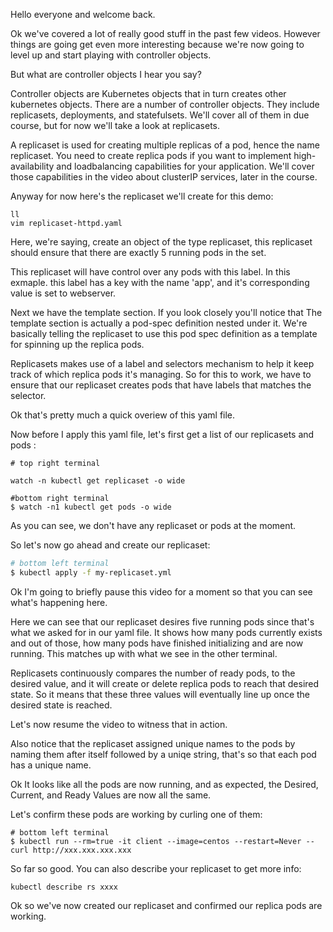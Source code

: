 Hello everyone and welcome back.

Ok we've covered a lot of really good stuff in the past few videos. However things are going get even more interesting because we're now going to level up and start playing with controller objects.

But what are controller objects I hear you say?


Controller objects are Kubernetes       objects that in turn creates other kubernetes objects. There are a number of controller objects. They include replicasets, deployments, and statefulsets. We'll cover all of them in due course, but for now we'll take a look at replicasets.

A replicaset is used for creating multiple replicas of a pod, hence the name replicaset. You need to create replica pods if you want to implement high-availability and loadbalancing capabilities for your application. We'll cover those capabilities in the video about clusterIP services, later in the course.

Anyway for now here's the replicaset we'll create for this demo:

```
ll
vim replicaset-httpd.yaml
```

Here, we're saying, create an object of the type replicaset, this replicaset should ensure that there are exactly 5 running pods in the set.

This replicaset will have control over any pods with this label. In this exmaple. this label has a key with the name 'app', and it's corresponding value is set to webserver.

Next we have the template section. If you look closely you'll notice that The template section is actually a pod-spec definition nested under it. We're basically telling the replicaset to use this pod spec definition as a template for spinning up the replica pods.

Replicasets makes use of a   label and selectors mechanism to help it keep track of which replica pods it's managing. So for this to work, we have to ensure that our replicaset creates pods that have labels that matches the selector.


Ok that's pretty much a quick overiew of this yaml file.

Now before I apply this yaml file, let's first get a list of our replicasets and pods    :


```
# top right terminal

watch -n kubectl get replicaset -o wide

#bottom right terminal
$ watch -n1 kubectl get pods -o wide
```

As you can see, we don't have any replicaset or pods at the moment.


So let's now go ahead and create our replicaset:

```bash
# bottom left terminal
$ kubectl apply -f my-replicaset.yml
```

Ok I'm going to briefly pause this video for a moment so that you can see what's happening here.



Here we can see that our replicaset desires five running pods since that's what we asked for  in our yaml file. It shows how many pods currently exists and out of those, how many pods have finished initializing and are now running. This matches up with what we see in the other terminal.

Replicasets continuously compares the number of ready pods, to the desired value, and it will create or delete replica pods to reach that desired state. So it means that these three values will eventually line up once the desired state is reached.

Let's now resume the video to witness that in action.


Also notice that the replicaset assigned unique names to the pods by naming them after itself followed by a uniqe string, that's so that each pod has a unique name.

Ok It looks like all the pods are now running, and as expected, the Desired, Current, and Ready Values are now all the same.


Let's confirm these pods are working by curling one of them:

```
# bottom left terminal
$ kubectl run --rm=true -it client --image=centos --restart=Never -- curl http://xxx.xxx.xxx.xxx
```



So far so good. You can also describe your replicaset to get more info:

```
kubectl describe rs xxxx
```


Ok so we've now created our replicaset and confirmed our replica pods are working.







